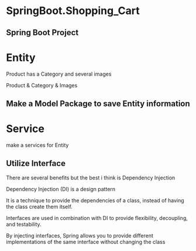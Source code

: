 # SpringBoot.Shopping_Cart
## Spring Boot Project

# Entity

Product has a Category and several images

Product & Category & Images

## Make a Model Package to save Entity information

# Service

make a services for Entity

## Utilize Interface
There are several benefits but the best i think is Dependency Injection

Dependency Injection (DI) is a design pattern

It is a technique to provide the dependencies of a class, instead of having the class create them itself.

Interfaces are used in combination with DI to provide flexibility, decoupling, and testability.

By injecting interfaces, Spring allows you to provide different implementations of the same interface without changing the class


